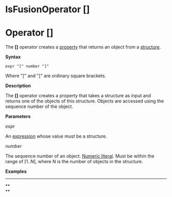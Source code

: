 # lsFusionOperator \[\]

# Operator \[\]

The **\[\]** operator creates a [property](lsFusionProperties.md) that returns an object from a [structure](lsFusionStructure_operations_STRUCT_.md).

**Syntax**

    expr "[" number "]"

Where "\[" and "\]" are ordinary square brackets.

**Description**

The **\[\]** operator creates a property that takes a structure as input and returns one of the objects of this structure. Objects are accessed using the sequence number of the object. 

**Parameters**

*expr*

An [expression](lsFusionExpression.md) whose value must be a structure.

*number*

The sequence number of an object. [Numeric literal](Literals_35521071.html#Literals-intliteral). Must be within the range of \[1..N\], where N is the number of objects in the structure.

**Examples**

****



**  
**
